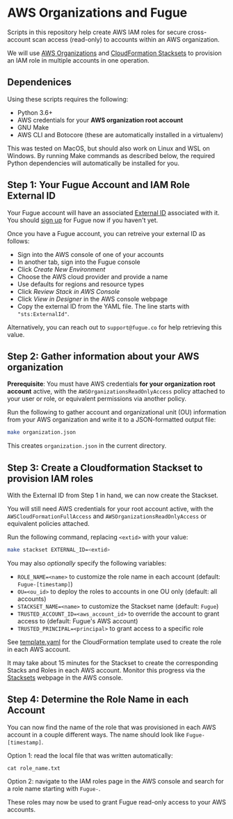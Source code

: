 # AWS Organizations and Fugue

Scripts in this repository help create AWS IAM roles for secure cross-account
scan access (read-only) to accounts within an AWS organization.

We will use [AWS Organizations](https://docs.aws.amazon.com/organizations/latest/userguide/orgs_getting-started_concepts.html)
and [CloudFormation Stacksets](https://docs.aws.amazon.com/AWSCloudFormation/latest/UserGuide/what-is-cfnstacksets.html)
to provision an IAM role in multiple accounts in one operation.

## Dependenices

Using these scripts requires the following:

 * Python 3.6+
 * AWS credentials for your **AWS organization root account**
 * GNU Make
 * AWS CLI and Botocore (these are automatically installed in a virtualenv)

This was tested on MacOS, but should also work on Linux and WSL on Windows.
By running Make commands as described below, the required Python dependencies
will automatically be installed for you.

## Step 1: Your Fugue Account and IAM Role External ID

Your Fugue account will have an associated [External ID](https://aws.amazon.com/blogs/security/how-to-use-external-id-when-granting-access-to-your-aws-resources/)
associated with it. You should [sign up](https://riskmanager.fugue.co/register)
for Fugue now if you haven't yet.

Once you have a Fugue account, you can retreive your external ID as follows:

 * Sign into the AWS console of one of your accounts
 * In another tab, sign into the Fugue console
 * Click *Create New Environment*
 * Choose the AWS cloud provider and provide a name
 * Use defaults for regions and resource types
 * Click *Review Stack in AWS Console*
 * Click *View in Designer* in the AWS console webpage
 * Copy the external ID from the YAML file. The line starts with `"sts:ExternalId"`.

Alternatively, you can reach out to `support@fugue.co` for help retrieving this
value.

## Step 2: Gather information about your AWS organization

**Prerequisite**: You must have AWS credentials **for your organization root account** active, with
the `AWSOrganizationsReadOnlyAccess` policy attached to your user or role, or
equivalent permissions via another policy.

Run the following to gather account and organizational unit (OU) information
from your AWS organization and write it to a JSON-formatted output file:

```bash
make organization.json
```

This creates `organization.json` in the current directory.

## Step 3: Create a Cloudformation Stackset to provision IAM roles

With the External ID from Step 1 in hand, we can now create the Stackset.

You will still need AWS credentials for your root account active, with the
`AWSCloudFormationFullAccess` and `AWSOrganizationsReadOnlyAccess` or equivalent
policies attached.

Run the following command, replacing `<extid>` with your value:

```bash
make stackset EXTERNAL_ID=<extid>
```

You may also *optionally* specify the following variables:
 
 * `ROLE_NAME=<name>` to customize the role name in each account (default: `Fugue-[timestamp]`)
 * `OU=<ou_id>` to deploy the roles to accounts in one OU only (default: all accounts)
 * `STACKSET_NAME=<name>` to customize the Stackset name (default: `Fugue`)
 * `TRUSTED_ACCOUNT_ID=<aws_account_id>` to override the account to grant access to (default: Fugue's AWS account)
 * `TRUSTED_PRINCIPAL=<principal>` to grant access to a specific role

See [template.yaml](template.yaml) for the CloudFormation template
used to create the role in each AWS account.

It may take about 15 minutes for the Stackset to create the corresponding
Stacks and Roles in each AWS account. Monitor this progress via the
[Stacksets](https://console.aws.amazon.com/cloudformation/home?region=us-east-1#/stacksets)
webpage in the AWS console.

## Step 4: Determine the Role Name in each Account

You can now find the name of the role that was provisioned in each AWS account
in a couple different ways. The name should look like `Fugue-[timestamp]`.

Option 1: read the local file that was written automatically:

```
cat role_name.txt
```

Option 2: navigate to the IAM roles page in the AWS console and search for a
role name starting with `Fugue-`.

These roles may now be used to grant Fugue read-only access to your AWS accounts.
